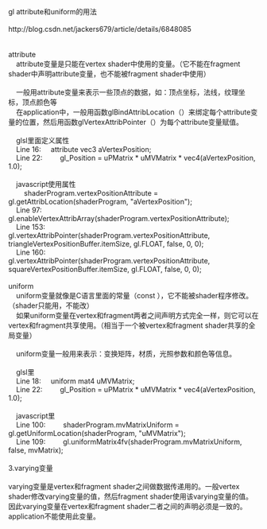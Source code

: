 <p>gl attribute和uniform的用法<br /><br />http://blog.csdn.net/jackers679/article/details/6848085<br /><br /><br />attribute<br />&nbsp;&nbsp; &nbsp;attribute变量是只能在vertex shader中使用的变量。（它不能在fragment shader中声明attribute变量，也不能被fragment shader中使用）<br /><br />&nbsp;&nbsp; &nbsp;一般用attribute变量来表示一些顶点的数据，如：顶点坐标，法线，纹理坐标，顶点颜色等<br />&nbsp;&nbsp; &nbsp;在application中，一般用函数glBindAttribLocation（）来绑定每个attribute变量的位置，然后用函数glVertexAttribPointer（）为每个attribute变量赋值。<br />&nbsp;&nbsp; &nbsp;<br />&nbsp;&nbsp; &nbsp;glsl里面定义属性<br />&nbsp;&nbsp; &nbsp;Line 16:&nbsp;&nbsp;&nbsp;&nbsp; attribute vec3 aVertexPosition;<br />&nbsp;&nbsp; &nbsp;Line 22:&nbsp;&nbsp;&nbsp;&nbsp;&nbsp;&nbsp;&nbsp;&nbsp; gl_Position = uPMatrix * uMVMatrix * vec4(aVertexPosition, 1.0);<br />&nbsp;&nbsp; &nbsp;<br />&nbsp;&nbsp; &nbsp;javascript使用属性<br />&nbsp;&nbsp;&nbsp;&nbsp;&nbsp;&nbsp;&nbsp; shaderProgram.vertexPositionAttribute = gl.getAttribLocation(shaderProgram, "aVertexPosition");<br />&nbsp;&nbsp; &nbsp;Line 97:&nbsp;&nbsp;&nbsp;&nbsp;&nbsp;&nbsp;&nbsp;&nbsp; gl.enableVertexAttribArray(shaderProgram.vertexPositionAttribute);<br />&nbsp;&nbsp; &nbsp;Line 153:&nbsp;&nbsp;&nbsp;&nbsp;&nbsp;&nbsp;&nbsp;&nbsp; gl.vertexAttribPointer(shaderProgram.vertexPositionAttribute, triangleVertexPositionBuffer.itemSize, gl.FLOAT, false, 0, 0);<br />&nbsp;&nbsp; &nbsp;Line 160:&nbsp;&nbsp;&nbsp;&nbsp;&nbsp;&nbsp;&nbsp;&nbsp; gl.vertexAttribPointer(shaderProgram.vertexPositionAttribute, squareVertexPositionBuffer.itemSize, gl.FLOAT, false, 0, 0);<br />&nbsp;&nbsp; &nbsp;<br />uniform<br />&nbsp;&nbsp; &nbsp;uniform变量就像是C语言里面的常量（const ），它不能被shader程序修改。（shader只能用，不能改）<br />&nbsp;&nbsp; &nbsp;如果uniform变量在vertex和fragment两者之间声明方式完全一样，则它可以在vertex和fragment共享使用。（相当于一个被vertex和fragment shader共享的全局变量）<br />&nbsp;&nbsp; &nbsp;<br />&nbsp;&nbsp; &nbsp;uniform变量一般用来表示：变换矩阵，材质，光照参数和颜色等信息。<br />&nbsp;&nbsp; &nbsp;<br />&nbsp;&nbsp; &nbsp;glsl里<br />&nbsp;&nbsp; &nbsp;Line 18:&nbsp;&nbsp;&nbsp;&nbsp; uniform mat4 uMVMatrix;<br />&nbsp;&nbsp; &nbsp;Line 22:&nbsp;&nbsp;&nbsp;&nbsp;&nbsp;&nbsp;&nbsp;&nbsp; gl_Position = uPMatrix * uMVMatrix * vec4(aVertexPosition, 1.0);<br />&nbsp;&nbsp; &nbsp;<br />&nbsp;&nbsp; &nbsp;javascript里<br />&nbsp;&nbsp; &nbsp;Line 100:&nbsp;&nbsp;&nbsp;&nbsp;&nbsp;&nbsp;&nbsp;&nbsp; shaderProgram.mvMatrixUniform = gl.getUniformLocation(shaderProgram, "uMVMatrix");<br />&nbsp;&nbsp; &nbsp;Line 109:&nbsp;&nbsp;&nbsp;&nbsp;&nbsp;&nbsp;&nbsp;&nbsp; gl.uniformMatrix4fv(shaderProgram.mvMatrixUniform, false, mvMatrix);<br />&nbsp;&nbsp; &nbsp;<br />3.varying变量<br /><br />varying变量是vertex和fragment shader之间做数据传递用的。一般vertex shader修改varying变量的值，然后fragment shader使用该varying变量的值。因此varying变量在vertex和fragment shader二者之间的声明必须是一致的。application不能使用此变量。&nbsp;&nbsp;&nbsp; </p>
